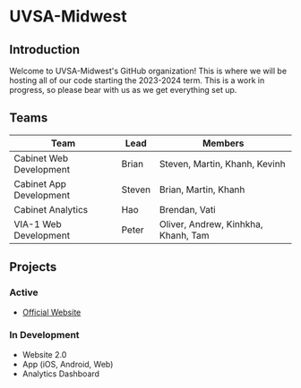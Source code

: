 # UVSA-Midwest

## Introduction

Welcome to UVSA-Midwest's GitHub organization! This is where we will be hosting all of our code starting the 2023-2024 term. This is a work in progress, so please bear with us as we get everything set up.

## Teams

| Team | Lead | Members |
| ---- | --------- | ------------ |
| Cabinet Web Development | Brian | Steven, Martin, Khanh, Kevinh |
| Cabinet App Development | Steven | Brian, Martin, Khanh |
| Cabinet Analytics | Hao | Brendan, Vati |
| VIA-1 Web Development | Peter | Oliver, Andrew, Kinhkha, Khanh, Tam |

## Projects

### Active

- [Official Website](https://www.uvsamidwest.org/)

### In Development

- Website 2.0
- App (iOS, Android, Web)
- Analytics Dashboard
